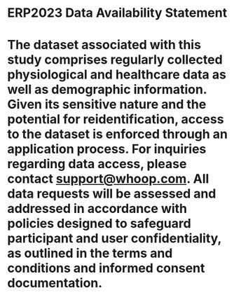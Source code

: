 # ERP2023 Data Availability Statement
# The dataset associated with this study comprises regularly collected physiological and healthcare data as well as demographic information. Given its sensitive nature and the potential for reidentification, access to the dataset is enforced through an application process. For inquiries regarding data access, please contact support@whoop.com. All data requests will be assessed and addressed in accordance with policies designed to safeguard participant and user confidentiality, as outlined in the terms and conditions and informed consent documentation.

